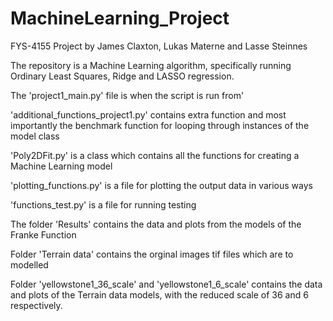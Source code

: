 # MachineLearning_Project

FYS-4155
Project by James Claxton, Lukas Materne and Lasse Steinnes

The repository is a Machine Learning algorithm, specifically running Ordinary Least Squares, Ridge and LASSO regression.

The 'project1_main.py' file is when the script is run from'

'additional_functions_project1.py' contains extra function and most importantly the benchmark function for looping through instances of the model class

'Poly2DFit.py' is a class which contains all the functions for creating a Machine Learning model

'plotting_functions.py' is a file for plotting the output data in various ways

'functions_test.py' is a file for running testing

The folder 'Results' contains the data and plots from the models of the Franke Function

Folder 'Terrain data' contains the orginal images tif files which are to modelled

Folder 'yellowstone1_36_scale' and 'yellowstone1_6_scale' contains the data and plots of the Terrain data models, with the reduced scale of 36 and 6 respectively. 

